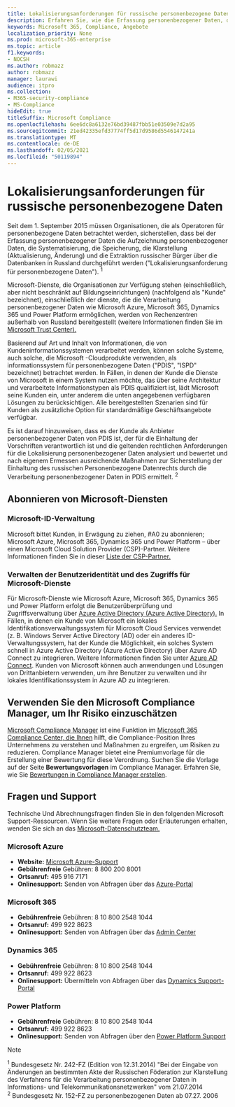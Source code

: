 ```yaml
---
title: Lokalisierungsanforderungen für russische personenbezogene Daten
description: Erfahren Sie, wie die Erfassung personenbezogener Daten, die Aufzeichnung personenbezogener Daten von russischen Bürgern, die Systematisierung, Diekabbildung, Speicherung, Klarstellung und Extraktion in Microsoft-Diensten und -Datenbanken in Russland durchgeführt wird.
keywords: Microsoft 365, Compliance, Angebote
localization_priority: None
ms.prod: microsoft-365-enterprise
ms.topic: article
f1.keywords:
- NOCSH
ms.author: robmazz
author: robmazz
manager: laurawi
audience: itpro
ms.collection:
- M365-security-compliance
- MS-Compliance
hideEdit: true
titleSuffix: Microsoft Compliance
ms.openlocfilehash: 6ee6dc8a6132e76bd39487fbb51e03509e7d2a95
ms.sourcegitcommit: 21ed42335efd37774ff5d17d9586d5546147241a
ms.translationtype: MT
ms.contentlocale: de-DE
ms.lasthandoff: 02/05/2021
ms.locfileid: "50119894"
---
```

# <a name="russian-personal-data-localization-requirements"></a>Lokalisierungsanforderungen für russische personenbezogene Daten

Seit dem 1. September 2015 müssen Organisationen, die als Operatoren für personenbezogene Daten betrachtet werden, sicherstellen, dass bei der Erfassung personenbezogener Daten die Aufzeichnung personenbezogener Daten, die Systematisierung, die Speicherung, die Klarstellung (Aktualisierung, Änderung) und die Extraktion russischer Bürger über die Datenbanken in Russland durchgeführt werden ("Lokalisierungsanforderung für personenbezogene Daten"). <sup>1</sup>

Microsoft-Dienste, die Organisationen zur Verfügung stehen (einschließlich, aber nicht beschränkt auf Bildungseinrichtungen) (nachfolgend als "Kunde" bezeichnet), einschließlich der dienste, die die Verarbeitung personenbezogener Daten wie Microsoft Azure, Microsoft 365, Dynamics 365 und Power Platform ermöglichen, werden von Rechenzentren außerhalb von Russland bereitgestellt (weitere Informationen finden Sie im [Microsoft Trust Center).](https://www.microsoft.com/trust-center)

Basierend auf Art und Inhalt von Informationen, die von Kundeninformationssystemen verarbeitet werden, können solche Systeme, auch solche, die Microsoft -Cloudprodukte verwenden, als informationssystem für personenbezogene Daten ("PDIS", "ISPD" bezeichnet) betrachtet werden. In Fällen, in denen der Kunde die Dienste von Microsoft in einem System nutzen möchte, das über seine Architektur und verarbeitete Informationstypen als PDIS qualifiziert ist, lädt Microsoft seine Kunden ein, unter anderem die unten angegebenen verfügbaren Lösungen zu berücksichtigen. Alle bereitgestellten Szenarien sind für Kunden als zusätzliche Option für standardmäßige Geschäftsangebote verfügbar.

Es ist darauf hinzuweisen, dass es der Kunde als Anbieter personenbezogener Daten von PDIS ist, der für die Einhaltung der Vorschriften verantwortlich ist und die geltenden rechtlichen Anforderungen für die Lokalisierung personenbezogener Daten analysiert und bewertet und nach eigenem Ermessen ausreichende Maßnahmen zur Sicherstellung der Einhaltung des russischen Personenbezogene Datenrechts durch die Verarbeitung personenbezogener Daten in PDIS ermittelt. <sup>2</sup>

## <a name="subscribing-to-microsoft-services"></a>Abonnieren von Microsoft-Diensten

### <a name="microsoft-id-management"></a>Microsoft-ID-Verwaltung

Microsoft bittet Kunden, in Erwägung zu ziehen, #A0 zu abonnieren; Microsoft Azure, Microsoft 365, Dynamics 365 und Power Platform – über einen Microsoft Cloud Solution Provider (CSP)-Partner. Weitere Informationen finden Sie in dieser [Liste der CSP-Partner.](https://pinpoint.microsoft.com/search?type=services&campaign=691)

### <a name="managing-user-identity-and-access-for-microsoft-services"></a>Verwalten der Benutzeridentität und des Zugriffs für Microsoft-Dienste

Für Microsoft-Dienste wie Microsoft Azure, Microsoft 365, Dynamics 365 und Power Platform erfolgt die Benutzerüberprüfung und Zugriffsverwaltung über [Azure Active Directory (Azure Active Directory).](https://azure.microsoft.com/services/active-directory/) In Fällen, in denen ein Kunde von Microsoft ein lokales Identifikationsverwaltungssystem für Microsoft Cloud Services verwendet (z. B. Windows Server Active Directory (AD) oder ein anderes ID-Verwaltungssystem, hat der Kunde die Möglichkeit, ein solches System schnell in Azure Active Directory (Azure Active Directory) über Azure AD Connect zu integrieren. Weitere Informationen finden Sie unter [Azure AD Connect](/azure/active-directory/cloud-provisioning/). Kunden von Microsoft können auch anwendungen und Lösungen von Drittanbietern verwenden, um ihre Benutzer zu verwalten und ihr lokales Identifikationssystem in Azure AD zu integrieren.

## <a name="use-microsoft-compliance-manager-to-assess-your-risk"></a>Verwenden Sie den Microsoft Compliance Manager, um Ihr Risiko einzuschätzen

[Microsoft Compliance Manager](/microsoft-365/compliance/compliance-manager) ist eine Funktion im [Microsoft 365 Compliance Center, die Ihnen](/microsoft-365/compliance/microsoft-365-compliance-center) hilft, die Compliance-Position Ihres Unternehmens zu verstehen und Maßnahmen zu ergreifen, um Risiken zu reduzieren. Compliance Manager bietet eine Premiumvorlage für die Erstellung einer Bewertung für diese Verordnung. Suchen Sie die Vorlage auf der Seite **Bewertungsvorlagen** im Compliance Manager. Erfahren Sie, wie Sie [Bewertungen in Compliance Manager erstellen](/microsoft-365/compliance/compliance-manager-assessments).

## <a name="questions-and-support"></a>Fragen und Support

Technische Und Abrechnungsfragen finden Sie in den folgenden Microsoft Support-Ressourcen. Wenn Sie weitere Fragen oder Erläuterungen erhalten, wenden Sie sich an das [Microsoft-Datenschutzteam.](https://support.microsoft.com/gp/privacy-page)

### <a name="microsoft-azure"></a>Microsoft Azure

- **Website:** [Microsoft Azure-Support](https://aka.ms/GetAzureSupport)
- **Gebührenfreie** Gebühren: 8 800 200 8001
- **Ortsanruf:** 495 916 7171
- **Onlinesupport:** Senden von Abfragen über das [Azure-Portal](https://portal.azure.com)

### <a name="microsoft-365"></a>Microsoft 365

- **Gebührenfreie** Gebühren: 8 10 800 2548 1044
- **Ortsanruf:** 499 922 8623
- **Onlinesupport:** Senden von Abfragen über das [Admin Center](https://portal.office.com/)

### <a name="dynamics-365"></a>Dynamics 365

- **Gebührenfreie** Gebühren: 8 10 800 2548 1044
- **Ortsanruf:** 499 922 8623
- **Onlinesupport:** Übermitteln von Abfragen über das [Dynamics Support-Portal](https://dynamics.microsoft.com/support/)

### <a name="power-platform"></a>Power Platform

- **Gebührenfreie** Gebühren: 8 10 800 2548 1044
- **Ortsanruf:** 499 922 8623
- **Onlinesupport:** Senden von Abfragen über den [Power Platform Support](/power-platform/admin/get-help-support)

> [!NOTE]
> <sup>1</sup> Bundesgesetz Nr. 242-FZ (Edition von 12.31.2014) "Bei der Eingabe von Änderungen an bestimmten Akte der Russischen Föderation zur Klarstellung des Verfahrens für die Verarbeitung personenbezogener Daten in Informations- und Telekommunikationsnetzwerken" vom 21.07.2014 <br>
> <sup>2</sup> Bundesgesetz Nr. 152-FZ zu personenbezogenen Daten ab 07.27. 2006<br>
